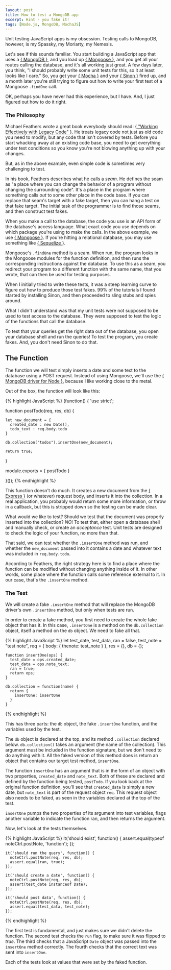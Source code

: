 ```yaml
---
layout: post
title: How to test a MongoDB app
excerpt: Hint - you fake it!
tags: [Node.js, MongoDB, MochaJS]
---
```


Unit testing JavaScript apps is my obsession.  Testing calls to MongoDB, however, is my Spassky, my Moriarty, my Nemesis.

Let's see if this sounds familiar.  You start building a JavaScript app that uses a [{ MongoDB }](LINK), and you load up [{ Mongoose }](LINK), and you get all your routes calling the database, and it's all working just great.  A few days later, you think, "I should probably write some unit tests for this, so it at least looks like I care."  So, you get your [{ Mocha }](LINK) and your [{ Sinon }](LINK) fired up, and a month later you're still trying to figure out how to write your first test of a Mongoose `.findOne` call.

OK, perhaps you have never had this experience, but I have.  And, I just figured out how to do it right.

### The Philosophy

Michael Feathers wrote a great book everybody should read: [{ "Working Effectively with Legacy Code" }](LINK).  He treats legacy code not just as old code you need to modify, but any code that isn't covered by tests.  Before you start whacking away at an existing code base, you need to get everything under test conditions so you know you're not blowing anything up with your changes.

But, as in the above example, even simple code is sometimes very challenging to test.

In his book, Feathers describes what he calls a *seam*.  He defines the seam as "a place where you can change the behavior of a program without changing the surrounding code".  It's a place in the program where something calls *out* to some other place in the code base.  If you can replace that seam's target with a fake target, then you can hang a test on that fake target.  The initial task of the programmer is to find those seams, and then construct test fakes.

When you make a call to the database, the code you use is an API form of the database's access language.  What exact code you use depends on which package you're using to make the calls.  In the above example, we use [{ Mongoose }](LINK).  If you're hitting a relational database, you may use something like [{ Sequelize }](LINK).

Mongoose's `.findOne` method is a seam.  When run, the program looks in the Mongoose modules for the function definition, and then runs the corresponding instructions against the database.  To use this as a seam, you redirect your program to a different function with the same name, that you wrote, that can then be used for testing purposes.

When I initially tried to write these tests, it was a steep learning curve to figure out how to produce those test fakes.  99% of the tutorials I found started by installing Sinon, and then proceeded to sling stubs and spies around.

What I didn't understand was that my unit tests were not supposed to be used to test access to the database.  They were supposed to test the logic of the functions that call the database.

To test that your queries get the right data out of the database, you open your database shell and run the queries!  To test the program, you create fakes.  And, you don't need Sinon to do that.

## The Function

The function we will test simply inserts a date and some text to the database using a POST request.  Instead of using Mongoose, we'll use the [{ MongoDB driver for Node }](LINK), because I like working close to the metal.

Out of the box, the function will look like this:

{% highlight JavaScript %}
(function() {
  'use strict';

  function postTodo(req, res, db) {

    let new_document = {
      created_date : new Date(),
      todo_text : req.body.todo
    }

    db.collection("todos").insertOne(new_document);

    return true;

  }

  module.exports = {
    postTodo
  }

}());
{% endhighlight %}

This function doesn't do much.  It creates a new document from the [{ Express }](LINK) (or whatever) request body, and inserts it into the collection.  In a real application, you probably would return some more information, or throw in a callback, but this is stripped down so the testing can be made clear.

What would we like to test?  Should we test that the document was properly inserted into the collection? *NO*!  To test that, either open a database shell and manually check, or create an *acceptance* test.  Unit tests are designed to check the logic of your function, no more than that.

That said, we can test whether the `.insertOne` method was run, and whether the `new_document` passed into it contains a date and whatever text was included in `req.body.todo`.

According to Feathers, the right strategy here is to find a place where the function can be modified without changing anything inside of it.  In other words, some place where the function calls some reference external to it.  In our case, that's the `.insertOne` method.

### The Test

We will create a fake `.insertOne` method that will replace the MongoDB driver's own `.insertOne` method, but only when tests are run.  

In order to create a fake method, you first need to create the whole fake object that has it.  In this case, `.insertOne` is a method on the `db.collection` object, itself a method on the `db` object.  We need to fake all that.

{% highlight JavaScript %}
    let test_date, test_data,
        ran = false,
        test_note = "test note",
        req = { body: { thenote: test_note } },
        res = {},
        db = {};

    function insertOne(ops) {
      test_date = ops.created_date;
      test_data = ops.note_text;
      ran = true;
      return ops;
    }

    db.collection = function(name) {
      return {
        insertOne: insertOne
      }
    }
{% endhighlight %}

This has three parts:  the `db` object, the fake `.insertOne` function, and the variables used by the test.

The `db` object is declared at the top, and its method `.collection` declared below.  `db.collection()` takes an argument (the name of the collection).  This argument must be included in the function signature, but we don't need to do anything with it.  All the faked version of this method does is return an object that contains our target test method, `insertOne`.

The function `insertOne` has an argument that is in the form of an object with two properties, `created_date` and `note_text`.  Both of these are declared and defined by the function being tested, `postTodo`.  If you look back at the original function definition, you'll see that `created_date` is simply a new date, but `note_text` is part of the request object `req`.  This request object also needs to be faked, as seen in the variables declared at the top of the test.

`insertOne` pumps the two properties of its argument into test variables, flags another variable to indicate the function ran, and then returns the argument.

Now, let's look at the tests themselves.

{% highlight JavaScript %}
    it('should exist', function() {
      assert.equal(typeof noteCtrl.postNote, 'function');
    });
    
    it('should run the query', function() {
      noteCtrl.postNote(req, res, db);
      assert.equal(ran, true);
    });

    it('should create a date', function() {
      noteCtrl.postNote(req, res, db);
      assert(test_date instanceof Date);
    });

    it('should post data', function() {
      noteCtrl.postNote(req, res, db);
      assert.equal(test_data, test_note);
    });
{% endhighlight %}

The first test is fundamental, and just makes sure we didn't delete the function.  The second test checks the `run` flag, to make sure it was flipped to *true*.  The third checks that a JavaScript `Date` object was passed into the `insertOne` method correctly.  The fourth checks that the correct text was sent into `insertOne`.

Each of the tests look at values that were set by the faked function.  
